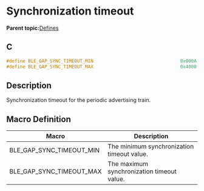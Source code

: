 # Synchronization timeout

**Parent topic:**[Defines](GUID-9781CD29-3C4B-41EE-8F98-355D2AA99482.md)

## C

```c
#define BLE_GAP_SYNC_TIMEOUT_MIN                                0x000A
#define BLE_GAP_SYNC_TIMEOUT_MAX                                0x4000
```

## Description

Synchronization timeout for the periodic advertising train.

## Macro Definition

|Macro|Description|
|-----|-----------|
|BLE\_GAP\_SYNC\_TIMEOUT\_MIN|The minimum synchronization timeout value.|
|BLE\_GAP\_SYNC\_TIMEOUT\_MAX|The maximum synchronization timeout value.|

